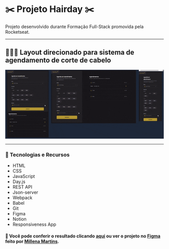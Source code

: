 # ✂️ Projeto Hairday ✂️
Projeto desenvolvido durante Formação Full-Stack promovida pela Rocketseat.
___
## 💇🏽‍♂️ Layout direcionado para sistema de agendamento de corte de cabelo
  
![Gif de demonstração do Hairday](.gitconfig/hairday-preview.gif)
  
___
### 🤖 Tecnologias e Recursos  
  
* HTML
* CSS
* JavaScript
* Day.js
* REST API
* Json-server
* Webpack
* Babel
* Git
* Figma
* Notion
* Responsiveness App

#### 🔎 Você pode conferir o resultado clicando [aqui](https://arturtinoco.github.io/hairday/) ou ver o projeto no [Figma](https://www.figma.com/community/file/1360316357733167308) feito por [Millena Martins](https://www.linkedin.com/in/millenamartins/).  